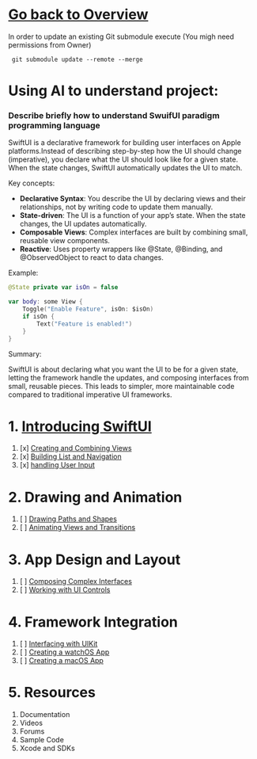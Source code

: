 # [Go back to Overview](https://github.com/c4arl0s)

In order to update an existing Git submodule execute (You migh need permissions from Owner)

```console
 git submodule update --remote --merge
```

# Using AI to understand project:

### Describe briefly how to understand SwuifUI paradigm programming language

SwiftUI is a declarative framework for building user interfaces on Apple platforms.Instead of describing step-by-step how the UI should change (imperative), you declare what the UI should look like for a given state. When the state changes, SwiftUI automatically updates the UI to match.

Key concepts:
- **Declarative Syntax**: You describe the UI by declaring views and their relationships, not by writing code to update them manually.
- **State-driven**: The UI is a function of your app’s state. When the state changes, the UI updates automatically.
- **Composable Views**: Complex interfaces are built by combining small, reusable view components.
- **Reactive**: Uses property wrappers like @State, @Binding, and @ObservedObject to react to data changes.

Example:

```swift
@State private var isOn = false

var body: some View {
    Toggle("Enable Feature", isOn: $isOn)
    if isOn {
        Text("Feature is enabled!")
    }
}
```

Summary:

SwiftUI is about declaring what you want the UI to be for a given state, letting the framework handle the updates, and composing interfaces from small, reusable pieces. This leads to simpler, more maintainable code compared to traditional imperative UI frameworks.

# 1. [Introducing SwiftUI](https://github.com/c4arl0s/IntroducingSwiftUI#go-back-to-overview)

1. [x] [Creating and Combining Views](https://github.com/c4arl0s/CreatingAndCombiningViews#creating-and-combining-views---content)
2. [x] [Building List and Navigation](https://github.com/c4arl0s/BuildingListAndNavigation#building-list-and-navigation---content)
3. [x] [handling User Input](https://github.com/c4arl0s/HandlingUserInput#handling-user-input---content)

# 2. Drawing and Animation

1. [ ] [Drawing Paths and Shapes](https://github.com/c4arl0s/DrawingPathsAndShapes#drawing-paths-and-shapes---content)
2. [ ] [Animating Views and Transitions](https://github.com/c4arl0s/AnimatingViewsAndTransitions#animating-views-and-transitions---content)

# 3. App Design and Layout

1. [ ] [Composing Complex Interfaces](https://github.com/c4arl0s/ComposingComplexInterfaces#composing-complex-interfaces---content)
2. [ ] [Working with UI Controls](https://github.com/c4arl0s/WorkingWithUIControls#working-with-ui-controls---content)

# 4. Framework Integration

1. [ ] [Interfacing with UIKit](https://github.com/c4arl0s/InterfacingWithUIKit#interfacing-with-uikit---content)
2. [ ] [Creating a watchOS App](https://github.com/c4arl0s/CreatingAWatchOSApp#creating-a-watchos-app---content)
3. [ ] [Creating a macOS App](https://github.com/c4arl0s/CreatingAmacOSApp#creating-a-macos-app---content)

# 5. Resources

1. Documentation
2. Videos
3. Forums
4. Sample Code
5. Xcode and SDKs
